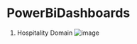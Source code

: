# PowerBiDashboards
1. Hospitality Domain
   ![image](https://github.com/NeilSamuelPulukuri/PowerBiDashboards/assets/141296161/eacff7cc-d341-4f87-a170-645167a0e9ee)
